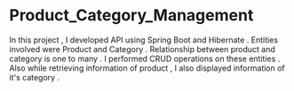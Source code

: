 # Product_Category_Management
In this project , I developed API using Spring Boot and Hibernate . Entities involved were Product and Category . Relationship between product and category is one to many . I performed CRUD operations on these entities . Also while retrieving information of product , I also displayed information of it's category .
